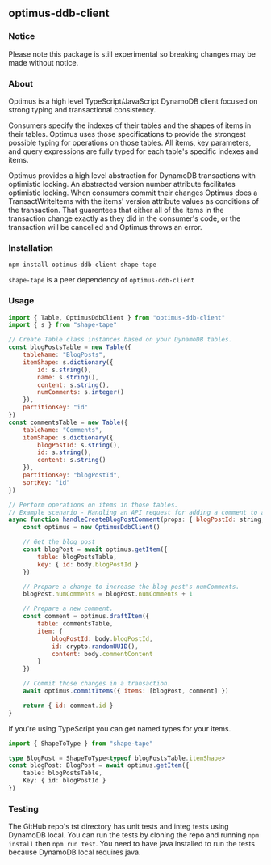 ## optimus-ddb-client

### Notice
Please note this package is still experimental so breaking changes may be made without notice.

### About
Optimus is a high level TypeScript/JavaScript DynamoDB client focused on strong typing and transactional consistency.

Consumers specify the indexes of their tables and the shapes of items in their tables. Optimus uses those specifications to provide the strongest possible typing for operations on those tables. All items, key parameters, and query expressions are fully typed for each table's specific indexes and items.

Optimus provides a high level abstraction for DynamoDB transactions with optimistic locking. An abstracted version number attribute facilitates optimistic locking. When consumers commit their changes Optimus does a TransactWriteItems with the items' version attribute values as conditions of the transaction. That guarentees that either all of the items in the transaction change exactly as they did in the consumer's code, or the transaction will be cancelled and Optimus throws an error.

### Installation
```
npm install optimus-ddb-client shape-tape
```
`shape-tape` is a peer dependency of `optimus-ddb-client`

### Usage
```javascript
import { Table, OptimusDdbClient } from "optimus-ddb-client"
import { s } from "shape-tape"

// Create Table class instances based on your DynamoDB tables.
const blogPostsTable = new Table({
	tableName: "BlogPosts",
	itemShape: s.dictionary({
		id: s.string(),
		name: s.string(),
		content: s.string(),
		numComments: s.integer()
	}),
	partitionKey: "id"
})
const commentsTable = new Table({
	tableName: "Comments",
	itemShape: s.dictionary({
		blogPostId: s.string(),
		id: s.string(),
		content: s.string()
	}),
	partitionKey: "blogPostId",
	sortKey: "id"
})

// Perform operations on items in those tables.
// Example scenario - Handling an API request for adding a comment to a blog post:
async function handleCreateBlogPostComment(props: { blogPostId: string, commentContent: string }) {
	const optimus = new OptimusDdbClient()

	// Get the blog post
	const blogPost = await optimus.getItem({
		table: blogPostsTable,
		key: { id: body.blogPostId }
	})

	// Prepare a change to increase the blog post's numComments.
	blogPost.numComments = blogPost.numComments + 1

	// Prepare a new comment.
	const comment = optimus.draftItem({
		table: commentsTable,
		item: {
			blogPostId: body.blogPostId,
			id: crypto.randomUUID(),
			content: body.commentContent
		}
	})

	// Commit those changes in a transaction.
	await optimus.commitItems({ items: [blogPost, comment] })

	return { id: comment.id }
}
```

If you're using TypeScript you can get named types for your items.
```typescript
import { ShapeToType } from "shape-tape"

type BlogPost = ShapeToType<typeof blogPostsTable.itemShape>
const blogPost: BlogPost = await optimus.getItem({
	table: blogPostsTable,
	Key: { id: blogPostId }
})
```

### Testing

The GitHub repo's tst directory has unit tests and integ tests using DynamoDB local. You can run the tests by cloning the repo and running `npm install` then `npm run test`. You need to have java installed to run the tests because DynamoDB local requires java.